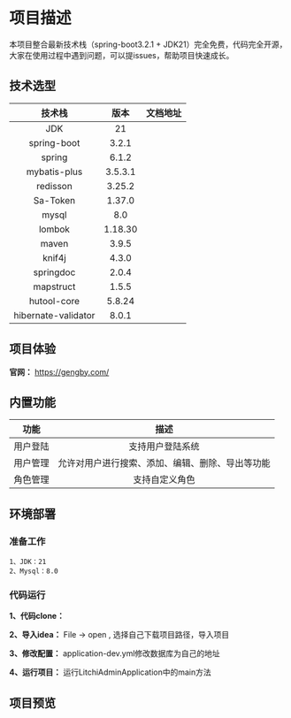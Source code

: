 # 项目描述

本项目整合最新技术栈（spring-boot3.2.1 + JDK21）完全免费，代码完全开源，大家在使用过程中遇到问题，可以提issues，帮助项目快速成长。

## 技术选型
|   **技术栈**    | **版本**  |     文档地址     |
|:------------:|:-------:|:------------:|
|     JDK      |   21    |
| spring-boot  |  3.2.1  |
|    spring    |  6.1.2  |
| mybatis-plus | 3.5.3.1 |
|   redisson   | 3.25.2  |
|   Sa-Token   | 1.37.0  |
|    mysql     |   8.0   |
|    lombok    | 1.18.30 |
|    maven     |  3.9.5  |
|    knif4j    |  4.3.0  |
|  springdoc   |  2.0.4  |
| mapstruct    |  1.5.5  |
| hutool-core  | 5.8.24  |
| hibernate-validator  |  8.0.1  |


## 项目体验

**官网：** https://gengby.com/

## 内置功能

| **功能** |          **描述**          |
|:------:|:------------------------:|
|  用户登陆  |         支持用户登陆系统         |
|  用户管理  | 允许对用户进行搜索、添加、编辑、删除、导出等功能 |
|  角色管理  |         支持自定义角色          |


## 环境部署
### 准备工作
~~~~
1、JDK：21
2、Mysql：8.0
~~~~

### 代码运行
**1、代码clone：** 

**2、导入idea：** File -> open , 选择自己下载项目路径，导入项目

**3、修改配置：** application-dev.yml修改数据库为自己的地址

**4、运行项目：** 运行LitchiAdminApplication中的main方法

## 项目预览


